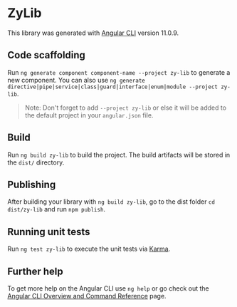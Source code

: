 # ZyLib

This library was generated with [Angular CLI](https://github.com/angular/angular-cli) version 11.0.9.

## Code scaffolding

Run `ng generate component component-name --project zy-lib` to generate a new component. You can also use `ng generate directive|pipe|service|class|guard|interface|enum|module --project zy-lib`.
> Note: Don't forget to add `--project zy-lib` or else it will be added to the default project in your `angular.json` file. 

## Build

Run `ng build zy-lib` to build the project. The build artifacts will be stored in the `dist/` directory.

## Publishing

After building your library with `ng build zy-lib`, go to the dist folder `cd dist/zy-lib` and run `npm publish`.

## Running unit tests

Run `ng test zy-lib` to execute the unit tests via [Karma](https://karma-runner.github.io).

## Further help

To get more help on the Angular CLI use `ng help` or go check out the [Angular CLI Overview and Command Reference](https://angular.io/cli) page.
